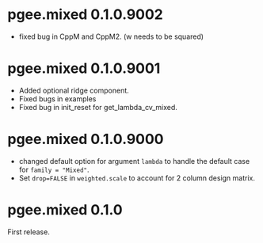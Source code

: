 # pgee.mixed 0.1.0.9002
* fixed bug in CppM and CppM2. (w needs to be squared)

# pgee.mixed 0.1.0.9001

* Added optional ridge component.
* Fixed bugs in examples
* Fixed bug in init\_reset for get\_lambda\_cv\_mixed.

# pgee.mixed 0.1.0.9000

* changed default option for argument `lambda` to handle the default case for `family = "Mixed"`.
* Set `drop=FALSE` in `weighted.scale` to account for 2 column design matrix.

# pgee.mixed 0.1.0

First release.
